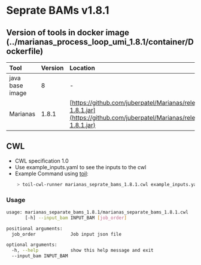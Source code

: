 # Seprate BAMs v1.8.1

## Version of tools in docker image \(../marianas\_process\_loop\_umi\_1.8.1/container/Dockerfile\)

| Tool | Version | Location |
| :--- | :--- | :--- |
| java base image | 8 | - |
| Marianas | 1.8.1 | [https://github.com/juberpatel/Marianas/releases/download/v1.8.1/Marianas-1.8.1.jar](https://github.com/juberpatel/Marianas/releases/download/v1.8.1/Marianas-1.8.1.jar) |

## CWL

* CWL specification 1.0
* Use example\_inputs.yaml to see the inputs to the cwl
* Example Command using [toil](https://toil.readthedocs.io):

```bash
    > toil-cwl-runner marianas_seprate_bams_1.8.1.cwl example_inputs.yaml
```

### Usage

```bash
usage: marianas_separate_bams_1.8.1/marianas_separate_bams_1.8.1.cwl
       [-h] --input_bam INPUT_BAM [job_order]

positional arguments:
  job_order             Job input json file

optional arguments:
  -h, --help            show this help message and exit
  --input_bam INPUT_BAM
```

